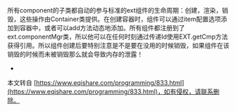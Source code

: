 所有component的子类都自动的参与标准的ext组件的生命周期：创建，渲染，销毁，这些操作由Container类提供。在创建容器时，组件可以通过item配置选项添加到容器中，或者可以add方法动态地添加。所有组件都注册到了ext.componentMgr类，所以他可以在任何时刻通过传递Id使用EXT.getCmp方法获得引用。所以组件创建后要特别注意是不是要在没用的时候销毁，如果组件在该销毁的时候而未被销毁那么就会导致内存的泄露！

-

本文转自 [https://www.eqishare.com/programming/833.html](https://www.eqishare.com/programming/833.html)，如有侵权，请联系删除。